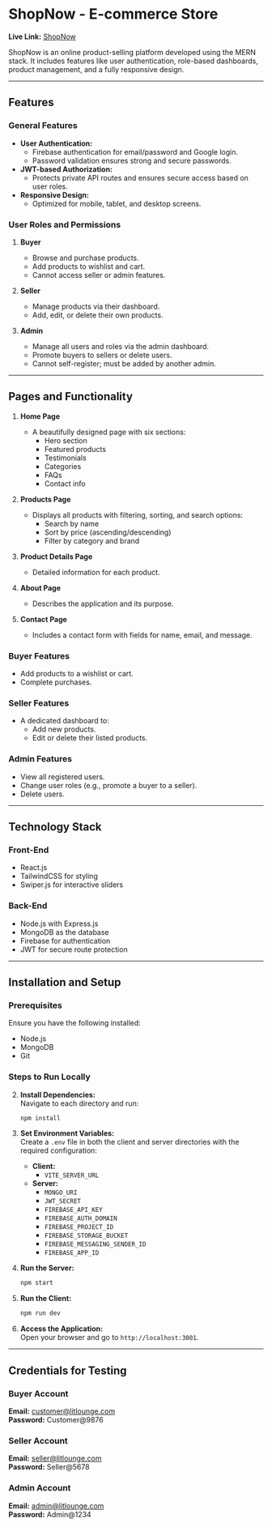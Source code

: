 # ShopNow - E-commerce Store

**Live Link:** [ShopNow](https://lit-lounge-store.vercel.app)    

ShopNow is an online product-selling platform developed using the MERN stack. It includes features like user authentication, role-based dashboards, product management, and a fully responsive design.

---

## Features

### General Features
- **User Authentication:**  
  - Firebase authentication for email/password and Google login.
  - Password validation ensures strong and secure passwords.
- **JWT-based Authorization:**  
  - Protects private API routes and ensures secure access based on user roles.
- **Responsive Design:**  
  - Optimized for mobile, tablet, and desktop screens.

### User Roles and Permissions
1. **Buyer**  
   - Browse and purchase products.  
   - Add products to wishlist and cart.  
   - Cannot access seller or admin features.

2. **Seller**  
   - Manage products via their dashboard.  
   - Add, edit, or delete their own products.  

3. **Admin**  
   - Manage all users and roles via the admin dashboard.  
   - Promote buyers to sellers or delete users.  
   - Cannot self-register; must be added by another admin.

---

## Pages and Functionality

1. **Home Page**  
   - A beautifully designed page with six sections:  
     - Hero section  
     - Featured products  
     - Testimonials  
     - Categories  
     - FAQs  
     - Contact info  

2. **Products Page**  
   - Displays all products with filtering, sorting, and search options:  
     - Search by name  
     - Sort by price (ascending/descending)  
     - Filter by category and brand  

3. **Product Details Page**  
   - Detailed information for each product.

4. **About Page**  
   - Describes the application and its purpose.

5. **Contact Page**  
   - Includes a contact form with fields for name, email, and message.

### Buyer Features
- Add products to a wishlist or cart.  
- Complete purchases.  

### Seller Features
- A dedicated dashboard to:  
  - Add new products.  
  - Edit or delete their listed products.  

### Admin Features
- View all registered users.  
- Change user roles (e.g., promote a buyer to a seller).  
- Delete users.  

---

## Technology Stack

### Front-End
- React.js  
- TailwindCSS for styling  
- Swiper.js for interactive sliders  

### Back-End
- Node.js with Express.js  
- MongoDB as the database  
- Firebase for authentication  
- JWT for secure route protection  

---

## Installation and Setup

### Prerequisites
Ensure you have the following installed:
- Node.js  
- MongoDB  
- Git  

### Steps to Run Locally

2. **Install Dependencies:**  
   Navigate to each directory and run:  
   ```bash
   npm install
   ```

3. **Set Environment Variables:**  
   Create a `.env` file in both the client and server directories with the required configuration:  
   - **Client:**  
     - `VITE_SERVER_URL`  
   - **Server:**  
     - `MONGO_URI`  
     - `JWT_SECRET`  
     - `FIREBASE_API_KEY`  
     - `FIREBASE_AUTH_DOMAIN`  
     - `FIREBASE_PROJECT_ID`  
     - `FIREBASE_STORAGE_BUCKET`  
     - `FIREBASE_MESSAGING_SENDER_ID`  
     - `FIREBASE_APP_ID`  

4. **Run the Server:**  
   ```bash
   npm start
   ```

5. **Run the Client:**  
   ```bash
   npm run dev
   ```

6. **Access the Application:**  
   Open your browser and go to `http://localhost:3001`.

---

## Credentials for Testing

### Buyer Account  
**Email:** customer@litlounge.com  
**Password:** Customer@9876  

### Seller Account  
**Email:** seller@litlounge.com  
**Password:** Seller@5678  

### Admin Account  
**Email:** admin@litlounge.com  
**Password:** Admin@1234  